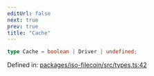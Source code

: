 ```yaml
---
editUrl: false
next: true
prev: true
title: "Cache"
---
```


```ts
type Cache = boolean | Driver | undefined;
```

Defined in: [packages/iso-filecoin/src/types.ts:42](https://github.com/hugomrdias/filecoin/blob/785c3411e0df74cabd3b2718e9d4a52c466ba914/packages/iso-filecoin/src/types.ts#L42)
